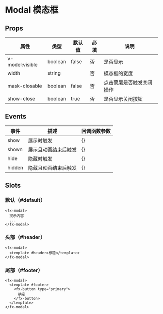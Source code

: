 # Modal 模态框

## Props

| 属性            | 类型    | 默认值 | 必填 | 说明                     |
| --------------- | ------- | ------ | ---- | ------------------------ |
| v-model:visible | boolean | false  | 否   | 是否显示                 |
| width           | string  |        | 否   | 模态框的宽度             |
| mask-closable   | boolean | false  | 否   | 点击蒙层是否触发关闭操作 |
| show-close      | boolean | true   | 否   | 是否显示关闭按钮         |

## Events

| 事件   | 描述                 | 回调函数参数 |
| ------ | -------------------- | ------------ |
| show   | 展示时触发           | {}           |
| shown  | 展示且动画结束后触发 | {}           |
| hide   | 隐藏时触发           | {}           |
| hidden | 隐藏且动画结束后触发 | {}           |

## Slots

### 默认（#default）

```
<fx-modal>
  提示内容
  ...
</fx-modal>
```

### 头部（#header）

```
<fx-modal>
  <template #header>标题</template>
</fx-modal>
```

### 尾部（#footer）

```
<fx-modal>
  <template #footer>
    <fx-button type="primary">
      确定
    </fx-button>
  </template>
</fx-modal>
```
